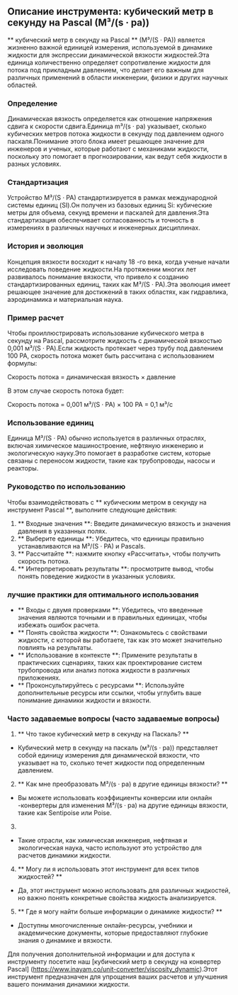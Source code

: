 ## Описание инструмента: кубический метр в секунду на Pascal (M³/(s · pa))

** кубический метр в секунду на Pascal ** (M³/(S · PA)) является жизненно важной единицей измерения, используемой в динамике жидкости для экспрессии динамической вязкости жидкостей.Эта единица количественно определяет сопротивление жидкости для потока под прикладным давлением, что делает его важным для различных применений в области инженерии, физики и других научных областей.

### Определение
Динамическая вязкость определяется как отношение напряжения сдвига к скорости сдвига.Единица m³/(s · pa) указывает, сколько кубических метров потока жидкости в секунду под давлением одного паскаля.Понимание этого блока имеет решающее значение для инженеров и ученых, которые работают с механиками жидкости, поскольку это помогает в прогнозировании, как ведут себя жидкости в разных условиях.

### Стандартизация
Устройство M³/(S · PA) стандартизируется в рамках международной системы единиц (SI).Он получен из базовых единиц Si: кубические метры для объема, секунд времени и паскалей для давления.Эта стандартизация обеспечивает согласованность и точность в измерениях в различных научных и инженерных дисциплинах.

### История и эволюция
Концепция вязкости восходит к началу 18 -го века, когда ученые начали исследовать поведение жидкости.На протяжении многих лет развивалось понимание вязкости, что привело к созданию стандартизированных единиц, таких как M³/(S · PA).Эта эволюция имеет решающее значение для достижений в таких областях, как гидравлика, аэродинамика и материальная наука.

### Пример расчет
Чтобы проиллюстрировать использование кубического метра в секунду на Pascal, рассмотрите жидкость с динамической вязкостью 0,001 м³/(S · PA).Если жидкость протекает через трубу под давлением 100 PA, скорость потока может быть рассчитана с использованием формулы:

Скорость потока = динамическая вязкость × давление

В этом случае скорость потока будет:

Скорость потока = 0,001 м³/(S · PA) × 100 PA = 0,1 м³/с

### Использование единиц
Единица M³/(S · PA) обычно используется в различных отраслях, включая химическое машиностроение, нефтяную инженерию и экологическую науку.Это помогает в разработке систем, которые связаны с переносом жидкости, такие как трубопроводы, насосы и реакторы.

### Руководство по использованию
Чтобы взаимодействовать с ** кубическим метром в секунду на инструмент Pascal **, выполните следующие действия:
1. ** Входные значения **: Введите динамическую вязкость и значения давления в указанных полях.
2. ** Выберите единицы **: Убедитесь, что единицы правильно устанавливаются на M³/(S · PA) и Pascals.
3. ** Рассчитайте **: нажмите кнопку «Рассчитать», чтобы получить скорость потока.
4. ** Интерпретировать результаты **: просмотрите вывод, чтобы понять поведение жидкости в указанных условиях.

### лучшие практики для оптимального использования
- ** Входы с двумя проверками **: Убедитесь, что введенные значения являются точными и в правильных единицах, чтобы избежать ошибок расчета.
- ** Понять свойства жидкости **: Ознакомьтесь с свойствами жидкости, с которой вы работаете, так как это может значительно повлиять на результаты.
- ** Использование в контексте **: Примените результаты в практических сценариях, таких как проектирование систем трубопровода или анализ потока жидкости в различных приложениях.
- ** Проконсультируйтесь с ресурсами **: Используйте дополнительные ресурсы или ссылки, чтобы углубить ваше понимание динамики жидкости и вязкости.

### Часто задаваемые вопросы (часто задаваемые вопросы)

1. ** Что такое кубический метр в секунду на Паскаль? **
- Кубический метр в секунду на паскаль (м³/(s · pa)) представляет собой единицу измерения для динамической вязкости, что указывает на то, сколько течет жидкости под определенным давлением.

2. ** Как мне преобразовать M³/(s · pa) в другие единицы вязкости? **
- Вы можете использовать коэффициенты конверсии или онлайн -конвертеры для изменения M³/(s · pa) на другие единицы вязкости, такие как Sentipoise или Poise.

3.
- Такие отрасли, как химическая инженерия, нефтяная и экологическая наука, часто используют это устройство для расчетов динамики жидкости.

4. ** Могу ли я использовать этот инструмент для всех типов жидкостей? **
- Да, этот инструмент можно использовать для различных жидкостей, но важно понять конкретные свойства жидкость анализируется.

5. ** Где я могу найти больше информации о динамике жидкости? **
- Доступны многочисленные онлайн-ресурсы, учебники и академические документы, которые предоставляют глубокие знания о динамике и вязкости.

Для получения дополнительной информации и для доступа к инструменту посетите наш [кубический метр в секунду на конвертер Pascal] (https://www.inayam.co/unit-converter/viscosity_dynamic).Этот инструмент предназначен для упрощения ваших расчетов и улучшения вашего понимания динамики жидкости.